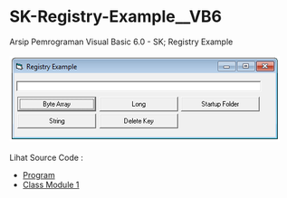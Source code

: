 # SK-Registry-Example__VB6
Arsip Pemrograman Visual Basic 6.0 - SK; Registry Example<br><br>
<img src="https://github.com/RizkyKhapidsyah/SK-Registry-Example__VB6/blob/main/result/001.PNG"><br><br>
Lihat Source Code : <br>
- <a href="https://github.com/RizkyKhapidsyah/SK-Registry-Example__VB6/blob/main/Registry.frm">Program</a><br>
- <a href="https://github.com/RizkyKhapidsyah/SK-Registry-Example__VB6/blob/main/Registry.cls">Class Module 1</a><br></a>
